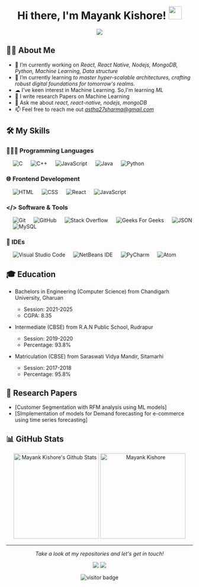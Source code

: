 <h1 align="center">Hi there, I'm Mayank Kishore! <img src="https://media.giphy.com/media/hvRJCLFzcasrR4ia7z/giphy.gif" width="35"></h1>
<p align="center">
  <a href="https://github.com/DenverCoder1/readme-typing-svg"><img src="https://readme-typing-svg.demolab.com?font=Fira+Code&pause=1000&color=7D5DF7&random=false&width=435&lines=Software+Developer;Open+source+Contributor;Hackthon+Winner;Code+%3C%2F%3E+Debug+%3C%2F%3E++Code)](https://git.io/typing-svg"></a>
</p>

## 👩🏻 About Me

<!--Intro start-->
- 🔭 I’m currently working on *React, React Native, Nodejs, MongoDB, Python, Machine Learning, Data structure*
- 🌱 I’m currently learning *to master hyper-scalable architectures, crafting robust digital foundations for tomorrow's realms.*
- ☁ I've keen interest in Machine Learning. So,I'm learning *ML*
- 📝 I write research Papers on Machine Learning
- 💬 Ask me about *react, react-native, nodejs, mongoDB*
- 📫 Feel free to reach me out *astha27sharma@gmail.com*
<!--Intro end-->

## 🛠 My Skills

### 👩🏻‍💻 Programming Languages 

<p align="left"> 
  &emsp; 
  <img alt="C" src="https://img.shields.io/badge/C%20-%232370ED.svg?style=plastic&logo=c&logoColor=white">
  &emsp;
  <img alt="C++" src="https://img.shields.io/badge/C++%20-%2300599C.svg?style=plastic&logo=c%2B%2B&logoColor=white">
  &emsp;
  <img alt="JavaScript" src="https://img.shields.io/badge/JavaScript%20-%23F7DF1E.svg?style=plastic&logo=javascript&logoColor=black">
  &emsp;
  <img alt="Java" src="https://img.shields.io/badge/Java-%23007396.svg?style=plastic&logo=java&logoColor=white">
  &emsp;
  <img alt="Python" src="https://img.shields.io/badge/Python%20-%2314354C.svg?style=plastic&logo=python&logoColor=white">
</p>

### 🌐 Frontend Development

<p align="left"> 
  &emsp; 
  <img alt="HTML" src="https://img.shields.io/badge/HTML5%20-%23E34F26.svg?style=plastic&logo=html5&logoColor=white">
  &emsp;
  <img alt="CSS" src="https://img.shields.io/badge/CSS%20-%231572B6.svg?style=plastic&logo=css3&logoColor=white">
  &emsp;
  <img alt="React" src="https://img.shields.io/badge/react-%2361DAFB.svg?style=plastic&logo=React&logoColor=black">
  &emsp;
  <img alt="JavaScript" src="https://img.shields.io/badge/JavaScript%20-%23F7DF1E.svg?style=plastic&logo=javascript&logoColor=black">
</p>

### </> Software & Tools 

<p align="left">
  &emsp;
  <img alt="Git" src="https://img.shields.io/badge/Git%20-%23F05033.svg?style=plastic&logo=git&logoColor=white">
  &emsp;
  <img alt="GitHub" src="https://img.shields.io/badge/github-%23181717.svg?style=plastic&logo=github&logoColor=white">
  &emsp;
  <img alt="Stack Overflow" src="https://img.shields.io/badge/-Stack%20Overflow-FE7A16?style=plastic&logo=stack-overflow&logoColor=white">
  &emsp;
  <img alt="Geeks For Geeks" src="https://img.shields.io/badge/geeksforgeeks-%230F9D58.svg?style=plastic&logo=geeksforgeeks&logoColor=white">
  &emsp;
  <img alt="JSON" src="https://img.shields.io/badge/json-%23000000.svg?style=plastic&logo=json&logoColor=white">
  &emsp;
  <img alt="MySQL" src="https://img.shields.io/badge/mysql-%234479A1.svg?&style=plastic&logo=mysql&logoColor=white">
</p>

### 🤖 IDEs

<p align="left">
  &emsp;
  <img alt="Visual Studio Code" src="https://img.shields.io/badge/Visual%20Studio%20Code-0078d7.svg?style=plastic&logo=visual-studio-code&logoColor=white">
  &emsp;
  <img alt="NetBeans IDE" src="https://img.shields.io/badge/NetBeans-1B6AC6?style=plastic&logo=apache-netbeans-ide&logoColor=white">
  &emsp;
  <img alt="PyCharm" src="https://img.shields.io/badge/PyCharm-000000.svg?style=plastic&logo=pycharm&logoColor=white">
  &emsp;
  <img alt="Atom" src="https://img.shields.io/badge/Atom-66595C?style=plastic&logo=atom&logoColor=white">
</p>

## 🎓 Education

- Bachelors in Engineering (Computer Science) from Chandigarh University, Gharuan
  - Session: 2021-2025
  - CGPA: 8.35

- Intermediate (CBSE) from R.A.N Public School, Rudrapur
  - Session: 2019-2020
  - Percentage: 93.8%

- Matriculation (CBSE) from Saraswati Vidya Mandir, Sitamarhi
  - Session: 2017-2018
  - Percentage: 95.8%

## 📄 Research Papers

- [Customer Segmentation with RFM analysis using ML models]
- [SImplementation of models for Demand forecasting for e-commerce using time series forecasting]

## 📊 GitHub Stats

<p align="center">
    <img alt="Mayank Kishore's Github Stats" src="https://github-readme-stats.vercel.app/api?username=Astra-Stark&show_icons=true&count_private=true&locale=en&theme=tokyonight&layout=compact" height="230px"/>
    <img src="https://github-readme-stats.vercel.app/api/top-langs?username=mayankkishore21&langs_count=10&show_icons=true&locale=en&theme=tokyonight" alt="Mayank Kishore" height="230px"/>
</p>

<hr>
<p align="center">
  <i>Take a look at my repositories and let's get in touch!</i>

<p align="center">
<a href= "https://github.com/Astra-Stark"><img src="https://img.icons8.com/material-outlined/27/000000/ball-point-pen.png"/></a>
<a href= "https://www.linkedin.com/in/astha-sharma-8a9538210/"><img src="https://img.icons8.com/material-outlined/30/000000/linkedin.png"/></a>
</p>

<p  align="center">
<img src="https://visitor-badge.laobi.icu/badge?page_id=geekyamitesh.Astra-Stark" alt="visitor badge"/>       
</p>
</p>
